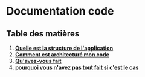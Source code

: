 <h1> Documentation code</h1>

## Table des matières

1. [__Quelle est la structure de l'application__](#Quelle-est-la-structure-de-l'application) 
2. [__Comment est architecturé mon code__](#Comment-est-architecturé-mon-code)
3. [__Qu'avez-vous fait__](#Qu'avez-vous-fait) 
4. [__pourquoi vous n'avez pas tout fait si c'est le cas__](#pourquoi-vous-n'avez-pas-tout-fait-si-c'est-le-cas)


